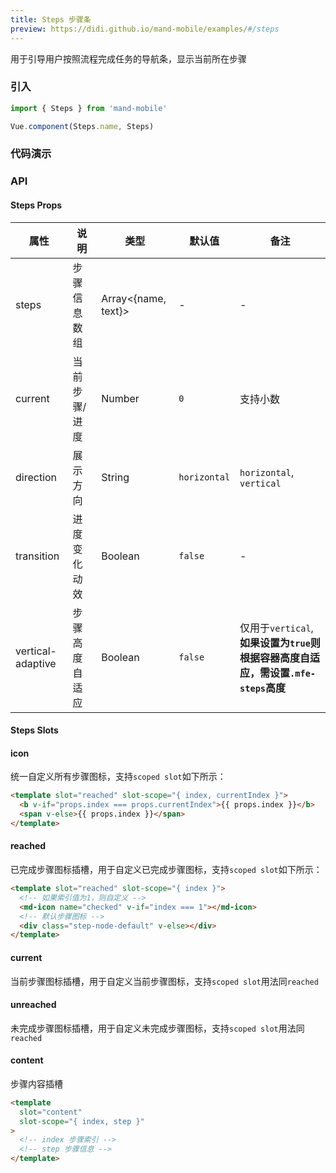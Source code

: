 ```yaml
---
title: Steps 步骤条
preview: https://didi.github.io/mand-mobile/examples/#/steps
---
```


用于引导用户按照流程完成任务的导航条，显示当前所在步骤

### 引入

```javascript
import { Steps } from 'mand-mobile'

Vue.component(Steps.name, Steps)
```

### 代码演示
<!-- DEMO -->

### API

#### Steps Props
| 属性 | 说明 | 类型 | 默认值 | 备注 |
|----|-----|------|------|------|
|steps|步骤信息数组|Array<{name, text}>|-|-|
|current|当前步骤/进度|Number|`0`| 支持小数 |
|direction|展示方向|String|`horizontal`|`horizontal`, `vertical`|
|transition|进度变化动效|Boolean|`false`|-|
|vertical-adaptive|步骤高度自适应|Boolean|`false`|仅用于`vertical`, **如果设置为`true`则根据容器高度自适应，需设置`.mfe-steps`高度**|


#### Steps Slots

#### icon

统一自定义所有步骤图标，支持`scoped slot`如下所示：

```html
<template slot="reached" slot-scope="{ index, currentIndex }">
  <b v-if="props.index === props.currentIndex">{{ props.index }}</b>
  <span v-else>{{ props.index }}</span>
</template>
```

#### reached

已完成步骤图标插槽，用于自定义已完成步骤图标，支持`scoped slot`如下所示：

```html
<template slot="reached" slot-scope="{ index }">
  <!-- 如果索引值为1，则自定义 -->
  <md-icon name="checked" v-if="index === 1"></md-icon>
  <!-- 默认步骤图标 -->
  <div class="step-node-default" v-else></div>
</template>
```

#### current

当前步骤图标插槽，用于自定义当前步骤图标，支持`scoped slot`用法同`reached`

#### unreached

未完成步骤图标插槽，用于自定义未完成步骤图标，支持`scoped slot`用法同`reached`

#### content

步骤内容插槽

```html
<template
  slot="content"
  slot-scope="{ index, step }"
>
  <!-- index 步骤索引 -->
  <!-- step 步骤信息 -->
</template>
```